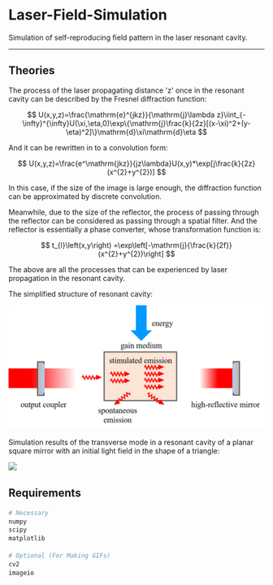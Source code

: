 # Laser-Field-Simulation
Simulation of self-reproducing field pattern in the laser resonant cavity.

---

## Theories

The process of the laser propagating distance 'z' once in the resonant cavity can be described by the Fresnel diffraction function:

$$
U(x,y,z)=\frac{\mathrm{e}^{jkz}}{\mathrm{j}\lambda z}\iint_{-\infty}^{\infty}U(\xi,\eta,0)\exp\{\mathrm{j}\frac{k}{2z}[(x-\xi)^2+(y-\eta)^2]\}\mathrm{d}\xi\mathrm{d}\eta
$$

And it can be rewritten in to a convolution form:

$$
U(x,y,z)=\frac{e^\mathrm{jkz}}{jz\lambda}U(x,y)*\exp[j\frac{k}{2z}(x^{2}+y^{2})]
$$

In this case, if the size of the image is large enough, the diffraction function can be approximated by discrete convolution.

Meanwhile, due to the size of the reflector, the process of passing through the reflector can be considered as passing through a spatial filter. And the reflector is essentially a phase converter, whose transformation function is:

$$
t_{l}\left(x,y\right) =\exp\left[-\mathrm{j}{\frac{k}{2f}}(x^{2}+y^{2})\right]
$$

The above are all the processes that can be experienced by laser propagation in the resonant cavity.

The simplified structure of resonant cavity:

![](./figures/resonant_cavity.png)

Simulation results of the transverse mode in a resonant cavity of a planar square mirror with an initial light field in the shape of a triangle:

![](./figures/tri-194-result.gif)



## Requirements

```python
# Necessary
numpy
scipy
matplotlib

# Optional (For Making GIFs)
cv2
imageio
```
